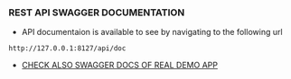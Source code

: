 ### REST API SWAGGER DOCUMENTATION

- API documentaion is available to see by navigating to the following url
```
http://127.0.0.1:8127/api/doc
```
- [CHECK ALSO SWAGGER DOCS OF REAL DEMO APP](http://185.177.59.147:8187/api/doc)
    
    

    
    
        
